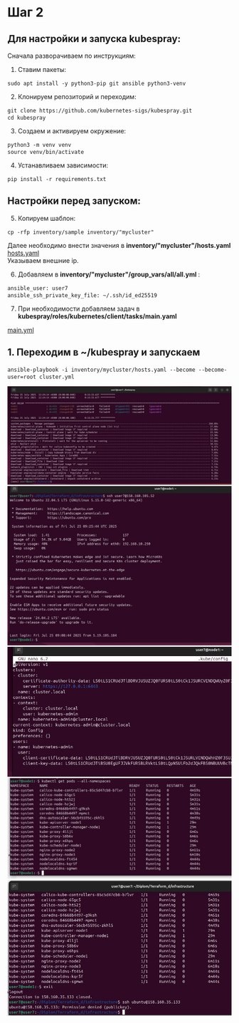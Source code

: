  # Шаг 2
## Для настройки и запуска kubespray:

Сначала разворачиваем по инструкциям:
1. Ставим пакеты:
```
sudo apt install -y python3-pip git ansible python3-venv
```
2. Клонируем репозиторий и переходим:
```
git clone https://github.com/kubernetes-sigs/kubespray.git
cd kubespray
```
3. Создаем и активируем окружение:
```
python3 -m venv venv
source venv/bin/activate
```
4. Устанавливаем зависимости:
```
pip install -r requirements.txt
```
## Настройки перед запуском:

5. Копируем шаблон:
```
cp -rfp inventory/sample inventory/"mycluster"
```
Далее необходимо внести значения в <b> inventory/"mycluster"/hosts.yaml </b> <br>
[hosts.yaml](https://github.com/IvanChet-4/DevOps_D/blob/main/Kubespray/add_parameters/hosts.yaml) <br>
Указываем внешние ip. <br>

6. Добавляем в <b> inventory/"mycluster"/group_vars/all/all.yml </b> :
```
ansible_user: user7
ansible_ssh_private_key_file: ~/.ssh/id_ed25519
```
7. При необходимости добавляем задач в <b> kubespray/roles/kubernetes/client/tasks/main.yaml </b>

[main.yml](https://github.com/IvanChet-4/DevOps_D/blob/main/Kubespray/add_parameters/main.yml)

## 1.  Переходим в ~/kubespray и запускаем

```
ansible-playbook -i inventory/mycluster/hosts.yaml --become --become-user=root cluster.yml
```

![Результат выполнения](https://github.com/IvanChet-4/DevOps_D/blob/main/images/kubespray/1-1.jpg)
![Результат выполнения](https://github.com/IvanChet-4/DevOps_D/blob/main/images/kubespray/1-2.jpg)
![Результат выполнения](https://github.com/IvanChet-4/DevOps_D/blob/main/images/kubespray/1-3.jpg)
![Результат выполнения](https://github.com/IvanChet-4/DevOps_D/blob/main/images/kubespray/1-4.jpg)
![Результат выполнения](https://github.com/IvanChet-4/DevOps_D/blob/main/images/kubespray/1-5.jpg)
